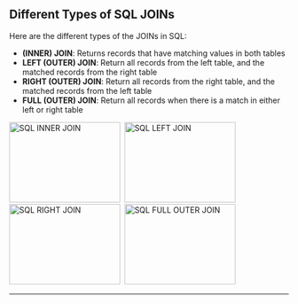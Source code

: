 <h2>Different Types of SQL JOINs</h2>
<p>Here are the different types of the JOINs in SQL:</p>
<ul>
  <li><b>(INNER) JOIN</b>: Returns records that have matching values in both tables</li>
  <li><b>LEFT (OUTER) JOIN</b>: Return all records from the left table, and the matched records from the right table</li>
  <li><b>RIGHT (OUTER) JOIN</b>: Return all records from the right table, and the matched 
  records from the left table</li>
  <li><b>FULL (OUTER) JOIN</b>: Return all records when there is a match in either left 
  or right table</li>
</ul>


<p>
<img alt="SQL INNER JOIN" height="145" src="https://www.w3schools.com/sql/img_innerjoin.gif" width="200">&nbsp;
<img alt="SQL LEFT JOIN" height="145" src="https://www.w3schools.com/sql/img_leftjoin.gif" width="200">&nbsp;
<img alt="SQL RIGHT JOIN" height="145" src="https://www.w3schools.com/sql/img_rightjoin.gif" width="200">&nbsp;
<img alt="SQL FULL OUTER JOIN" height="145" src="https://www.w3schools.com/sql/img_fulljoin.gif" width="200">
</p>

<hr>
